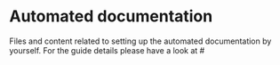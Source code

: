 # Automated documentation

Files and content related to setting up the automated documentation by yourself. For the guide details please have a look at #
